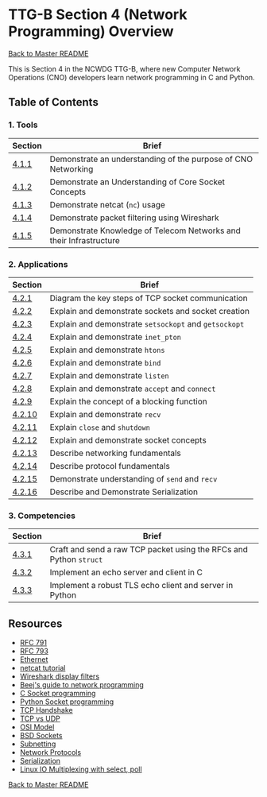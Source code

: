 # TTG-B Section 4 (Network Programming) Overview

[Back to Master README](../README.md)

This is Section 4 in the NCWDG TTG-B, where new Computer Network Operations (CNO) developers learn network programming in C and Python. 

## Table of Contents
### 1. Tools
|     Section    |   Brief   |
-----------------|-----------|
| [4.1.1](1-tools/4.1.1.md)  | Demonstrate an understanding of the purpose of CNO Networking | 
| [4.1.2](1-tools/4.1.2.md)  | Demonstrate an Understanding of Core Socket Concepts | 
| [4.1.3](1-tools/4.1.3.md)  | Demonstrate netcat (`nc`) usage | 
| [4.1.4](1-tools/4.1.4.md)  | Demonstrate packet filtering using Wireshark |
| [4.1.5](1-tools/4.1.5.md)  | Demonstrate Knowledge of Telecom Networks and their Infrastructure  | 

### 2. Applications
|     Section    |   Brief   |
-----------------|-----------|
| [4.2.1](2-applications/4.2.1/4.2.1.md)  | Diagram the key steps of TCP socket communication |
| [4.2.2](2-applications/4.2.2/4.2.2.md)  | Explain and demonstrate sockets and socket creation  |
| [4.2.3](2-applications/4.2.3/4.2.3.md)  | Explain and demonstrate `setsockopt` and `getsockopt` |
| [4.2.4](2-applications/4.2.4/4.2.4.md)  | Explain and demonstrate `inet_pton` |
| [4.2.5](2-applications/4.2.5/4.2.5.md)  | Explain and demonstrate `htons` |
| [4.2.6](2-applications/4.2.6/4.2.6.md)  | Explain and demonstrate `bind` |
| [4.2.7](2-applications/4.2.7/4.2.7.md)  | Explain and demonstrate `listen`  |
| [4.2.8](2-applications/4.2.8/4.2.8.md)  | Explain and demonstrate `accept` and `connect` |
| [4.2.9](2-applications/4.2.9/4.2.9.md)  | Explain the concept of a blocking function |
| [4.2.10](2-applications/4.2.10/4.2.10.md) | Explain and demonstrate `recv` |
| [4.2.11](2-applications/4.2.11/4.2.11.md) | Explain `close` and `shutdown` |
| [4.2.12](2-applications/4.2.12/4.2.12.md) | Explain and demonstrate socket concepts |
| [4.2.13](2-applications/4.2.13/4.2.13.md) | Describe networking fundamentals |
| [4.2.14](2-applications/4.2.14/4.2.14.md) | Describe protocol fundamentals |
| [4.2.15](2-applications/4.2.15/4.2.15.md) | Demonstrate understanding of `send` and `recv` |
| [4.2.16](2-applications/4.2.16/4.2.16.md) | Describe and Demonstrate Serialization |

### 3. Competencies
|     Section    |   Brief   |
-----------------|-----------|
| [4.3.1](3-competencies/4.3.1/4.3.1.md)  | Craft and send a raw TCP packet using the RFCs and Python `struct` |
| [4.3.2](3-competencies/4.3.2/4.3.2.md)  | Implement an echo server and client in C |
| [4.3.3](3-competencies/4.3.3/4.3.3.md)  | Implement a robust TLS echo client and server in Python |

## Resources
- [RFC 791](https://tools.ietf.org/html/rfc791)
- [RFC 793](https://tools.ietf.org/html/rfc793)
- [Ethernet](https://en.wikipedia.org/wiki/Ethernet)
- [netcat tutorial](https://null-byte.wonderhowto.com/how-to/hack-like-pro-use-netcat-swiss-army-knife-hacking-tools-0148657/)
- [Wireshark display filters](https://www.wireshark.org/docs/dfref/)
- [Beej's guide to network programming](https://beej.us/guide/bgnet/html/)
- [C Socket programming](https://www.geeksforgeeks.org/socket-programming-cc/)
- [Python Socket programming](https://docs.python.org/3/howto/sockets.html#using-a-sock)
- [TCP Handshake](https://www.geeksforgeeks.org/tcp-3-way-handshake-process/)
- [TCP vs UDP](https://www.geeksforgeeks.org/differences-between-tcp-and-udp/)
- [OSI Model](https://en.wikipedia.org/wiki/OSI_model)
- [BSD Sockets](https://en.wikipedia.org/wiki/Berkeley_sockets)
- [Subnetting](https://en.wikipedia.org/wiki/Subnetwork)
- [Network Protocols](https://en.wikipedia.org/wiki/Lists_of_network_protocols)
- [Serialization](https://en.wikipedia.org/wiki/Serialization)
- [Linux IO Multiplexing with select, poll](https://devarea.com/linux-io-multiplexing-select-vs-poll-vs-epoll/) 

[Back to Master README](../README.md)

